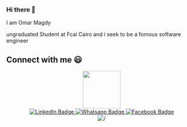 ### Hi there 👋
I am Omar Magdy 



ungraduated Student at Fcai Cairo and i seek to be a fomous software engineer 

## Connect with me :smiley:
<div id="header" align="center">
  <img src="https://media.giphy.com/media/M9gbBd9nbDrOTu1Mqx/giphy.gif" width="100"/>
</div>
<div id="badges" align="center">
  <a href = "https://www.linkedin.com/in/omar-magdy-0a9a60207/"> 
    <img src="https://img.shields.io/badge/LinkedIn-blue?style=for-the-badge&logo=linkedin&logoColor=white" alt="LinkedIn Badge"/>
  </a>
<a href="https://api.whatsapp.com/send?phone=01124273671">
    <img src="https://img.shields.io/badge/Whatsapp-softgreen?style=for-the-badge&logo=Whatsapp&logoColor=white&style=for-the-badge" alt="Whatsapp Badge"/>
  </a>
  <a href="www.facebook.com/Hannibvl">
    <img src="https://img.shields.io/badge/Facebook-blue?logo=Facebook&logoColor=white&style=for-the-badge" alt="Facebook Badge"/>
  </a>
</div>
<div id="m" align="center">
<img src="https://komarev.com/ghpvc/?username=Moura567&style=flat-square&color=blue" alt="/">
</div>
